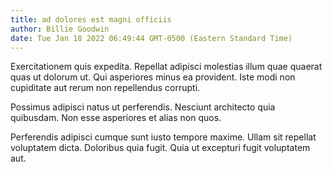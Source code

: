 ```yaml
---
title: ad dolores est magni officiis
author: Billie Goodwin
date: Tue Jan 18 2022 06:49:44 GMT-0500 (Eastern Standard Time)
---
```

Exercitationem quis expedita. Repellat adipisci molestias illum quae quaerat quas ut dolorum ut. Qui asperiores minus ea provident. Iste modi non cupiditate aut rerum non repellendus corrupti.

 Possimus adipisci natus ut perferendis. Nesciunt architecto quia quibusdam. Non esse asperiores et alias non quos.

 Perferendis adipisci cumque sunt iusto tempore maxime. Ullam sit repellat voluptatem dicta. Doloribus quia fugit. Quia ut excepturi fugit voluptatem aut.